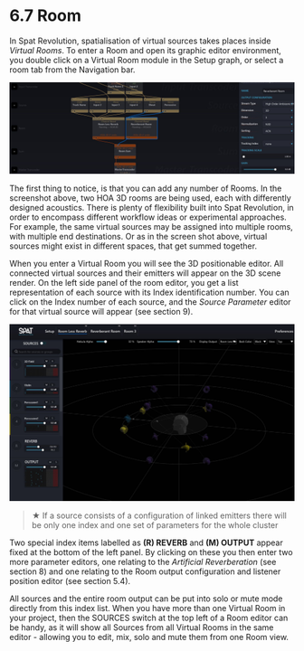 # 6.7 Room

In Spat Revolution, spatialisation of virtual sources takes places inside _Virtual
Rooms_. To enter a Room and open its graphic editor environment, you double click
on a Virtual Room module in the Setup graph, or select a room tab from the Navigation bar.

![](../../include/SpatRevolution_UserGuide_-092.jpg)

The first thing to notice, is that you can add any number of Rooms. In the screenshot above, two HOA 3D rooms are being used, each with differently designed
acoustics. There is plenty of flexibility built into Spat Revolution, in order to encompass different workflow ideas or experimental approaches. For example, the same
virtual sources may be assigned into multiple rooms, with multiple end destinations. Or as in the screen shot above, virtual sources might exist in different spaces,
that get summed together.

When you enter a Virtual Room you will see the 3D positionable editor. All connected virtual sources and their emitters will appear on the 3D scene render. On
the left side panel of the room editor, you get a list representation of each source
with its Index identification number. You can click on the Index number of each
source, and the _Source Parameter_ editor for that virtual source will appear (see section 9).


![](../../include/SpatRevolution_UserGuide_-094.jpg)

> ★ If a source consists of a configuration of linked emitters there will be
only one index and one set of parameters for the whole cluster

Two special index items labelled as **(R) REVERB** and **(M) OUTPUT** appear fixed at
the bottom of the left panel. By clicking on these you then enter two more parameter editors, one relating to the _Artificial Reverberation_ (see section 8) and one relating to the Room output configuration and listener position editor (see section 5.4).

All sources and the entire room output can be put into solo or mute mode directly
from this index list. When you have more than one Virtual Room in your project,
then the SOURCES switch at the top left of a Room editor can be handy, as it will
show all Sources from all Virtual Rooms in the same editor - allowing you to edit,
mix, solo and mute them from one Room view.

